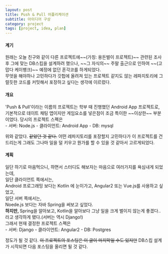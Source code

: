 ```yaml
---
layout: post
title: Push & Pull 어플리케이션
subtitle: 아이디어 구상
category: project
tags: [project, idea, plan]
---
```


<h4>계기</h4>
원래는 오늘 친구와 같이 다른 프로젝트에~~(가칭: 용돈벌이 프로젝트)~~ 관련된 조사 후 그에 맞는 DB스킴을 설계하려 했으나,
~~그 자식의~~ 주말 출근으로 인하여 ~~(고맙다 케이뱅크)~~ 예정에 없던 혼각코를 하게되었다.<br/>
무엇을 해야하나 고민하다가 깃헙에 올려져 있는 프로젝트 같지도 않는 레파지토리에 그럴듯한 코드를 커밋해서 포장하고 싶다는 생각에 이르렀다.

<h4>개요</h4>
'Push & Pull'이라는 이름의 프로젝트는 학부 때 진행했던 Android App 프로젝트로,
기본적으로 데이트 채팅 앱이지만 게임요소를 넣은점이 조금 특이한 ~~이상한~~ 부분이었다.
당시의 프로젝트 스펙은<br/>
- 서버: Node.js
- 클라이언트: Android App
- DB: mysql

위와 같았다. ~~같았던 것 같다.~~ 어떤 레파지토리를 포장할지 고민하다가 이 프로젝트를 건드리는게
그래도 그나마 일을 덜 키우고 뭔가를 할 수 있을 것 같아서 고르게되었다.

<h4>계획</h4>
일단 하기로 마음먹으니, 하면서 스터디도 해보자는 마음으로 여러가지를 욕심내게 되었는데,<br/>
일단 클라이언트 쪽에서는,<br/>
Android 프로그래밍 보다는 Kotlin 에 눈이가고, Angular2 또는 Vue.js를 사용하고 싶었고,<br/>
일단 서버 쪽에서는,<br/>
Noede.js 보다는 자바 Spring을 써보고 싶었다.<br/>
<b>하지만, </b> Spring을 알아보고, Kotlin을 알아보다 그냥 일을 크게 벌이지 않는게 좋겠다.. 라고 생각하게 됐다.(서버는 역시 Django!)<br/>
그래서 현재 결정한 프로젝트 스펙은<br/>
- 서버: Django
- 클라이언트: Angular2
- DB: Postgres

정도가 될 것 같다. ~~이 프로젝트의 포스팅은 이 글이 마지막일 수도 있지만~~ DB스킴 설계가 시작되면 다음 포스팅을 올리면 될 것 같다.
